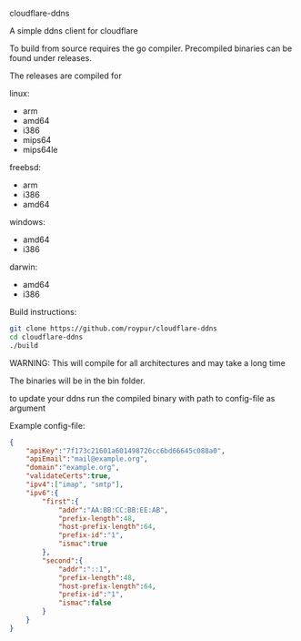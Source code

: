 cloudflare-ddns

A simple ddns client for cloudflare


To build from source requires the go compiler. Precompiled binaries can be found under releases.

The releases are compiled for


linux:

- arm
- amd64
- i386
- mips64
- mips64le

freebsd:

- arm
- i386
- amd64

windows:

- amd64
- i386

darwin:

- amd64
- i386

Build instructions:

```bash
git clone https://github.com/roypur/cloudflare-ddns
cd cloudflare-ddns
./build
```

WARNING: This will compile for all architectures and may take a long time

The binaries will be in the bin folder.


to update your ddns run the compiled binary with path to config-file as argument

Example config-file:
```json
{
    "apiKey":"7f173c21601a601498726cc6bd66645c088a0",
    "apiEmail":"mail@example.org",
    "domain":"example.org",
    "validateCerts":true,
    "ipv4":["imap", "smtp"],
    "ipv6":{
        "first":{
            "addr":"AA:BB:CC:BB:EE:AB",
            "prefix-length":48,
            "host-prefix-length":64,
            "prefix-id":"1",
            "ismac":true
        },
        "second":{
            "addr":"::1",
            "prefix-length":48,
            "host-prefix-length":64,
            "prefix-id":"1",
            "ismac":false
        }
    }
}
```
